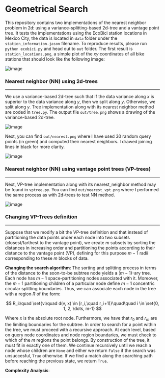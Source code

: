 # Geometrical Search
This repository contains two implementations of the nearest neighbor problem in 2d: using a variance-splitting-based 2d-tree and a vantage point tree. It tests the implementations using the EcoBici station locations in Mexico City, the data is located in `data` folder under the `station_information.jason` filename. To reproduce results, please run `python ecobici.py` and head out to `out` folder. The first result is `station_locations.png`, a simple plot of the $xy$ coordinates of all bike stations that should look like the following image:

![image](https://user-images.githubusercontent.com/95151624/233959851-85cbbea2-8f34-46a0-9def-c1ddefeb4e66.png)

### Nearest neighbor (NN) using 2d-trees
---
We use a variance-based 2d-tree such that if the data variance along $x$ is superior to the data variance along $y$, then we split along $y$. Otherwise,
we split along $y$.  Tree implementation along with its nearest neighbor method are coded in `tree.py`. The output file `out/tree.png` shows a drawing of the variance-based 2d-tree.

![image](https://user-images.githubusercontent.com/95151624/233960788-e2951880-5fb9-44c9-b16a-d97a4d32da9d.png)

Next, you can find `out/nearest.png` where I have used 30 random query points (in green) and computed their nearest neighbors. I drawed joining lines in black for more clarity.

![image](https://user-images.githubusercontent.com/95151624/233961406-484cdb14-0425-4c9e-b1ec-882671a15a26.png)

### Nearest neighbor (NN) using vantage point trees (VP-trees)
---
Next, VP-tree implementation along with its nearest_neighbor method may be found in `vptree.py`. You can find `out/nearest_vpt.png` where I performed the same process as with 2d-trees to test NN method.

![image](https://user-images.githubusercontent.com/95151624/233962219-93271081-8e47-4b1f-8a76-a1ad0d82f48a.png)

### Changing VP-Trees definition
---
Suppose that we modify a bit the VP-tree definition and that instead of partitioning the data points under each node into two subsets (closest/farthest to the vantage point), we create $m$ subsets by sorting the distances in increasing order and partitioning the points according to their distance to the vantage point (VP), defining for this purpose $m − 1$ radii corresponding to these $m$ blocks of data.

**Changing the search algorithm**: The sorting and splitting process in terms of the distance to the soon-to-be subtree node yields a $(m-1)$-ary tree. Each node has $m - 1$ space-partitioning nodes associated with it. Moreover, the $m-1$ partitioning children of a particular node define $m-1$ concentric circular splitting boundaries. Thus, we can associate each node in the tree with a region $R$ of the form:

$$
      R_i:\quad \set{v:\quad d(v, x) \in [r_i,\quad r_i+1)}\quad\quad i \in \set{0, 1, 2, \dots, m-1}
$$

Where $x$ is the absolute root node. Furthermore, we have that $r_0$ and $r_m$ are the limiting boundaries for the subtree. In order to search for a point within the tree, we must proceed with a recursive approach. At each level, based on query node coordinates and node region boundaries, we must check to which of the $m$ regions the point belongs. By construction of the tree, it must fit in exactly one of them. We continue recursively until we reach a node whose children are `None` and either we return `False` if the search was unsuccesful, `True` otherwise. If we find a match along the searching path before reaching the previous state, we return `True`.

**Complexity Analysis**: 
